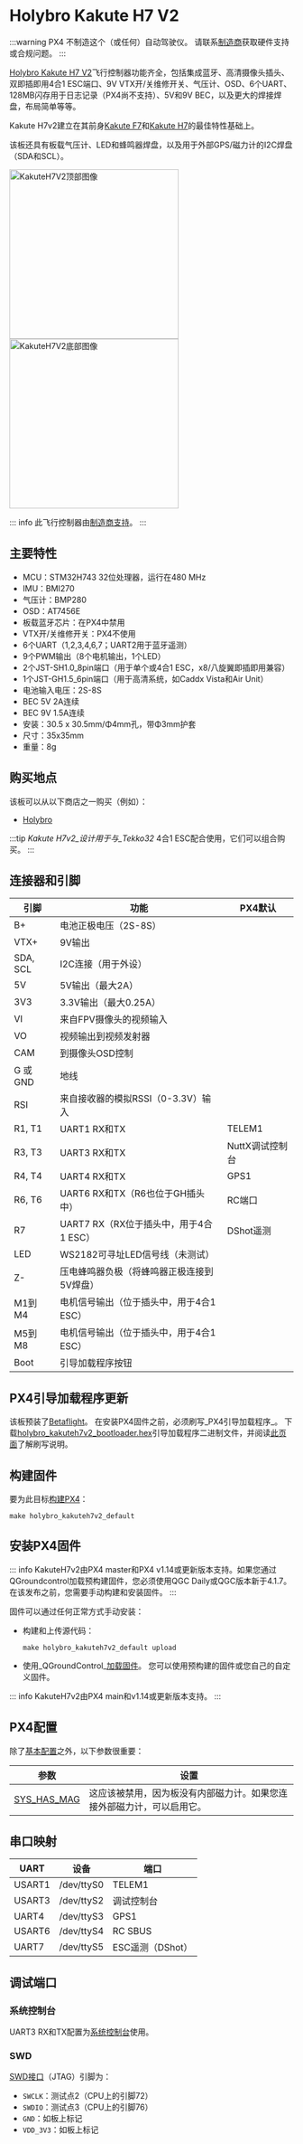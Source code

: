 # Holybro Kakute H7 V2

:::warning
PX4 不制造这个（或任何）自动驾驶仪。
请联系[制造商](https://holybro.com/)获取硬件支持或合规问题。
:::

[Holybro Kakute H7 V2](https://holybro.com/products/kakute-h7-v2)飞行控制器功能齐全，包括集成蓝牙、高清摄像头插头、双即插即用4合1 ESC端口、9V VTX开/关维修开关、气压计、OSD、6个UART、128MB闪存用于日志记录（PX4尚不支持）、5V和9V BEC，以及更大的焊接焊盘，布局简单等等。

Kakute H7v2建立在其前身[Kakute F7](../flight_controller/kakutef7.md)和[Kakute H7](../flight_controller/kakuteh7.md)的最佳特性基础上。

该板还具有板载气压计、LED和蜂鸣器焊盘，以及用于外部GPS/磁力计的I2C焊盘（SDA和SCL）。

<img src="../../assets/flight_controller/kakuteh7v2/kakuteh7v2_top.png" width="300px" title="KakuteH7V2顶部图像" /> <img src="../../assets/flight_controller/kakuteh7v2/kakuteh7v2_bottom.png" width="300px" title="KakuteH7V2底部图像" />

::: info
此飞行控制器由[制造商支持](../flight_controller/autopilot_manufacturer_supported.md)。
:::

## 主要特性

- MCU：STM32H743 32位处理器，运行在480 MHz
- IMU：BMI270
- 气压计：BMP280
- OSD：AT7456E
- 板载蓝牙芯片：在PX4中禁用
- VTX开/关维修开关：PX4不使用
- 6个UART（1,2,3,4,6,7；UART2用于蓝牙遥测）
- 9个PWM输出（8个电机输出，1个LED）
- 2个JST-SH1.0_8pin端口（用于单个或4合1 ESC，x8/八旋翼即插即用兼容）
- 1个JST-GH1.5_6pin端口（用于高清系统，如Caddx Vista和Air Unit）
- 电池输入电压：2S-8S
- BEC 5V 2A连续
- BEC 9V 1.5A连续
- 安装：30.5 x 30.5mm/Φ4mm孔，带Φ3mm护套
- 尺寸：35x35mm
- 重量：8g

## 购买地点

该板可以从以下商店之一购买（例如）：

- [Holybro](https://holybro.com/products/kakute-h7-v2)

:::tip
_Kakute H7v2_设计用于与_Tekko32_ 4合1 ESC配合使用，它们可以组合购买。
:::

## 连接器和引脚

| 引脚     | 功能                                                    | PX4默认             |
| -------- | ------------------------------------------------------- | ------------------- |
| B+       | 电池正极电压（2S-8S）                                   |                     |
| VTX+     | 9V输出                                                  |                     |
| SDA, SCL | I2C连接（用于外设）                                     |                     |
| 5V       | 5V输出（最大2A）                                        |                     |
| 3V3      | 3.3V输出（最大0.25A）                                   |                     |
| VI       | 来自FPV摄像头的视频输入                                 |                     |
| VO       | 视频输出到视频发射器                                    |                     |
| CAM      | 到摄像头OSD控制                                         |                     |
| G 或 GND | 地线                                                    |                     |
| RSI      | 来自接收器的模拟RSSI（0-3.3V）输入                      |                     |
| R1, T1   | UART1 RX和TX                                            | TELEM1              |
| R3, T3   | UART3 RX和TX                                            | NuttX调试控制台     |
| R4, T4   | UART4 RX和TX                                            | GPS1                |
| R6, T6   | UART6 RX和TX（R6也位于GH插头中）                        | RC端口              |
| R7       | UART7 RX（RX位于插头中，用于4合1 ESC）                  | DShot遥测           |
| LED      | WS2182可寻址LED信号线（未测试）                         |                     |
| Z-       | 压电蜂鸣器负极（将蜂鸣器正极连接到5V焊盘）              |                     |
| M1到M4   | 电机信号输出（位于插头中，用于4合1 ESC）                |                     |
| M5到M8   | 电机信号输出（位于插头中，用于4合1 ESC）                |                     |
| Boot     | 引导加载程序按钮                                        |                     |

<a id="bootloader"></a>

## PX4引导加载程序更新

该板预装了[Betaflight](https://github.com/betaflight/betaflight/wiki)。
在安装PX4固件之前，必须刷写_PX4引导加载程序_。
下载[holybro_kakuteh7v2_bootloader.hex](https://github.com/PX4/PX4-Autopilot/raw/main/docs/assets/flight_controller/kakuteh7v2/holybro_kakuteh7v2_bootloader.hex)引导加载程序二进制文件，并阅读[此页面](../advanced_config/bootloader_update_from_betaflight.md)了解刷写说明。

## 构建固件

要为此目标[构建PX4](../dev_setup/building_px4.md)：

```
make holybro_kakuteh7v2_default
```

## 安装PX4固件

::: info
KakuteH7v2由PX4 master和PX4 v1.14或更新版本支持。如果您通过QGroundcontrol加载预构建固件，您必须使用QGC Daily或QGC版本新于4.1.7。
在该发布之前，您需要手动构建和安装固件。
:::

固件可以通过任何正常方式手动安装：

- 构建和上传源代码：

  ```
  make holybro_kakuteh7v2_default upload
  ```

- 使用_QGroundControl_[加载固件](../config/firmware.md)。
  您可以使用预构建的固件或您自己的自定义固件。

::: info
KakuteH7v2由PX4 main和v1.14或更新版本支持。
:::

## PX4配置

除了[基本配置](../config/index.md)之外，以下参数很重要：

| 参数                                                                 | 设置                                                                        |
| -------------------------------------------------------------------- | --------------------------------------------------------------------------- |
| [SYS_HAS_MAG](../advanced_config/parameter_reference.md#SYS_HAS_MAG) | 这应该被禁用，因为板没有内部磁力计。如果您连接外部磁力计，可以启用它。     |

## 串口映射

| UART   | 设备       | 端口                  |
| ------ | ---------- | --------------------- |
| USART1 | /dev/ttyS0 | TELEM1                |
| USART3 | /dev/ttyS2 | 调试控制台            |
| UART4  | /dev/ttyS3 | GPS1                  |
| USART6 | /dev/ttyS4 | RC SBUS               |
| UART7  | /dev/ttyS5 | ESC遥测（DShot）      |

## 调试端口

### 系统控制台

UART3 RX和TX配置为[系统控制台](../debug/system_console.md)使用。

### SWD

[SWD接口](../debug/swd_debug.md)（JTAG）引脚为：

- `SWCLK`：测试点2（CPU上的引脚72）
- `SWDIO`：测试点3（CPU上的引脚76）
- `GND`：如板上标记
- `VDD_3V3`：如板上标记
